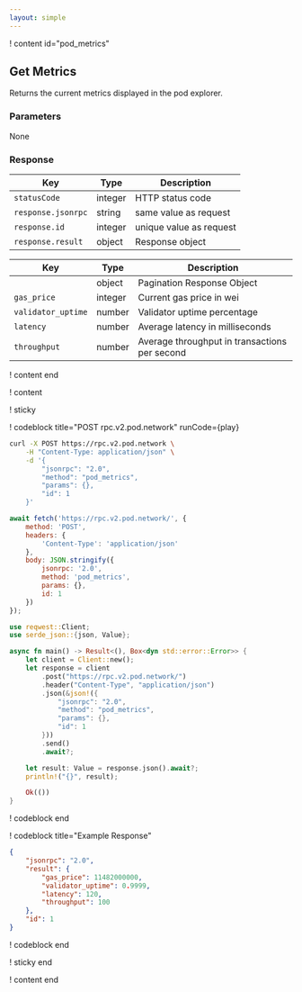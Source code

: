 ```yaml
---
layout: simple
---
```


<script>
    async function play() {
        return fetch('https://rpc.v2.pod.network/', {
            method: 'POST',
            headers: {
                'Content-Type': 'application/json'
            },
            body: JSON.stringify({
                jsonrpc: '2.0',
                method: 'pod_listAccountReceipts',
                params: {
                    address: '0x13791790Bef192d14712D627f13A55c4ABEe52a4',
                    since: 0
                },
                id: 1
            })
        });
    }
</script>

! content id="pod_metrics"

## Get Metrics

Returns the current metrics displayed in the pod explorer.

### Parameters

None

### Response

| Key                | Type    | Description             |
| ------------------ | ------- | ----------------------- |
| `statusCode`       | integer | HTTP status code        |
| `response.jsonrpc` | string  | same value as request   |
| `response.id`      | integer | unique value as request |
| `response.result`  | object  | Response object         |

| Key                   | Type    | Description                                               |
| --------------------- | ------- | --------------------------------------------------------- |
|                   | object  | Pagination Response Object                                |
| `gas_price`        | integer | Current gas price in wei                                  |
| `validator_uptime` | number  | Validator uptime percentage                               |
| `latency`          | number  | Average latency in milliseconds                           |
| `throughput`       | number  | Average throughput in transactions per second             |

! content end

! content

! sticky

! codeblock title="POST rpc.v2.pod.network" runCode={play}

```bash alias="curl"
curl -X POST https://rpc.v2.pod.network \
    -H "Content-Type: application/json" \
    -d '{
        "jsonrpc": "2.0",
        "method": "pod_metrics",
        "params": {},
        "id": 1
    }'
```

```js alias="javascript"
await fetch('https://rpc.v2.pod.network/', {
	method: 'POST',
	headers: {
		'Content-Type': 'application/json'
	},
	body: JSON.stringify({
		jsonrpc: '2.0',
		method: 'pod_metrics',
		params: {},
		id: 1
	})
});
```

```rust alias="rust"
use reqwest::Client;
use serde_json::{json, Value};

async fn main() -> Result<(), Box<dyn std::error::Error>> {
    let client = Client::new();
    let response = client
        .post("https://rpc.v2.pod.network/")
        .header("Content-Type", "application/json")
        .json(&json!({
            "jsonrpc": "2.0",
            "method": "pod_metrics",
            "params": {},
            "id": 1
        }))
        .send()
        .await?;

    let result: Value = response.json().await?;
    println!("{}", result);

    Ok(())
}
```

! codeblock end

! codeblock title="Example Response"

```json
{
    "jsonrpc": "2.0",
    "result": {
        "gas_price": 11482000000,
        "validator_uptime": 0.9999,
        "latency": 120,
        "throughput": 100
    },
    "id": 1
}
```

! codeblock end

! sticky end

! content end
